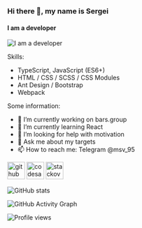 ### Hi there 👋, my name is Sergei
#### I am a developer 
![I am a developer ](https://cdn.dribbble.com/users/420183/screenshots/2875637/octocat_github.gif)


Skills: 
- TypeScript, JavaScript (ES6+)
- HTML / CSS / SCSS / CSS Modules
- Ant Design / Bootstrap 
- Webpack


Some information: 
- 🔭 I’m currently working on bars.group
- 🌱 I’m currently learning React 
- 🤔 I’m looking for help with motivation 
- 💬 Ask me about my targets 
- 📫 How to reach me: Telegram @msv_95 



[<img src='https://cdn.jsdelivr.net/npm/simple-icons@3.0.1/icons/github.svg' alt='github' height='40'>](https://github.com/redwarbanner)  [<img src='https://cdn.jsdelivr.net/npm/simple-icons@3.0.1/icons/codesandbox.svg' alt='codesandbox' height='40'>](https://codesandbox.io/u/https://codepen.io/redwarbanner)  [<img src='https://cdn.jsdelivr.net/npm/simple-icons@3.0.1/icons/stackoverflow.svg' alt='stackoverflow' height='40'>](https://stackoverflow.com/users/15555346)  

![GitHub stats](https://github-readme-stats.vercel.app/api?username=redwarbanner&show_icons=true)  

![GitHub Activity Graph](https://activity-graph.herokuapp.com/graph?username=redwarbanner)  

![Profile views](https://gpvc.arturio.dev/redwarbanner)  

